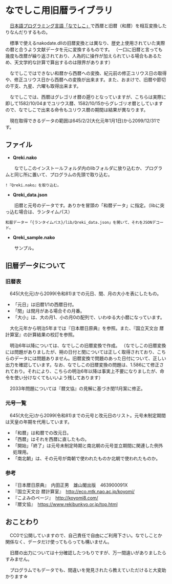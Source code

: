 # なでしこ用旧暦ライブラリ
　[日本語プログラミング言語「なでしこ」](https://nadesi.com/)で西暦と旧暦（和暦）を相互変換したりなんだりするもの。

　標準で使えるnakodate.dllの旧暦変換とは異なり、歴史上使用されていた実際の暦と合うよう文献データを元に変換するものです。
（一口に旧暦と言っても幾度も改暦が繰り返されており、人為的に操作が加えられている場合もあるため、天文学的な計算で算出するのは限界があります）

　なでしこではできない和暦から西暦への変換、紀元前の修正ユリウス日の取得や、修正ユリウス日から西暦への変換が出来ます。また、おまけで、旧暦や節切の干支、九星、六曜も取得出来ます。

　なでしこでは、西暦はグレゴリオ暦の遡りとなっていますが、こちらは実際に即して1582/10/04までユリウス暦、1582/10/15からグレゴリオ暦としていますので、なでしこで出来る命令もユリウス暦の期間は結果が異なります。

　現在取得できるデータの範囲は645/2/2(大化元年1月1日)から2099/12/31です。


## ファイル

- **Qreki.nako**

　　なでしこのインストールフォルダ内のlibフォルダに放り込むか、プログラムと同じ所に置いて、プログラムの先頭で取り込む。
 
```
!『Qreki.nako』を取り込む。
```
 
- **Qreki_data.json**
 
　　旧暦と元号のデータです。ありかを冒頭の「和暦データ」に指定。（libに突っ込む場合は、ランタイムパス）
 
 ```
 和暦データ＝「{ランタイムパス}/lib/Qreki_data.json」を開いて、それをJSONデコード。
 ```
 
- **Qreki_sample.nako**

　　サンプル。

## 旧暦データについて

### 旧暦表

　645(大化元)から2099(令和81)までの元日、閏、月の大小を表にしたもの。

- 「元日」は旧暦1/1の西暦日付。
- 「閏」は閏月がある場合その月番。
- 「大小」は、大の月1、小の月0の配列で、いわゆる大小暦になっています。

　大化元年から明治5年までは『日本暦日原典』を参照。また、『国立天文台 暦計算室』の計算結果の校訂を参照。

　明治6年以降については、なでしこの旧暦変換で作成。
 （なでしこの旧暦変換には問題がありましたが、朔の日付と閏については正しく取得されており、こちらのデータには問題ありません。旧暦変換で問題のあった日付について、正しい出力を確認しています。なお、なでしこの旧暦変換の問題は、1.586にて修正されており。それにより、こちらの明治6年以降は事実上不要になりましたが、命令を使い分けなくてもいいよう残してあります）

　2033年問題については『暦文協』の見解に基づき閏11月案に修正。

### 元号一覧

　645(大化元)から2099(令和81)までの元号と改元日のリスト。元号未制定期間は天皇の年期を代用しています。

- 「和暦」は和暦での改元日。
- 「西暦」はそれを西暦に直したもの。
- 「開始」「終了」は元号未制定時期と南北朝の元号並立期間に関連した例外処理用。
- 「南北朝」は、その元号が南朝で使われたものか北朝で使われたものか。

### 参考
- 『日本暦日原典』　内田正男　雄山閣出版　463900091X
- 『国立天文台 暦計算室』　http://eco.mtk.nao.ac.jp/koyomi/
- 『こよみのページ』　http://koyomi8.com/
- 『暦文協』　https://www.rekibunkyo.or.jp/top.html

## おことわり

　CC0で公開していますので、自己責任で自由にご利用下さい。なでしことか関係なく、データだけ使ってもらっても構いません。

　旧暦の出力については十分確認したつもりですが、万一間違いがありましたらすみません。
 
　プログラムでもデータでも、間違いを発見されたら教えていただけると大変助かります☆
